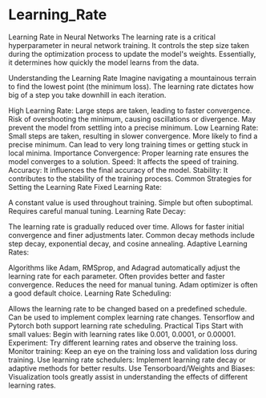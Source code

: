 # Learning_Rate
Learning Rate in Neural Networks
The learning rate is a critical hyperparameter in neural network training. It controls the step size taken during the optimization process to update the model's weights. Essentially, it determines how quickly the model learns from the data.

Understanding the Learning Rate
Imagine navigating a mountainous terrain to find the lowest point (the minimum loss). The learning rate dictates how big of a step you take downhill in each iteration.

High Learning Rate:
Large steps are taken, leading to faster convergence.
Risk of overshooting the minimum, causing oscillations or divergence.
May prevent the model from settling into a precise minimum.
Low Learning Rate:
Small steps are taken, resulting in slower convergence.
More likely to find a precise minimum.
Can lead to very long training times or getting stuck in local minima.
Importance
Convergence: Proper learning rate ensures the model converges to a solution.
Speed: It affects the speed of training.
Accuracy: It influences the final accuracy of the model.
Stability: It contributes to the stability of the training process.
Common Strategies for Setting the Learning Rate
Fixed Learning Rate:

A constant value is used throughout training.
Simple but often suboptimal.
Requires careful manual tuning.
Learning Rate Decay:

The learning rate is gradually reduced over time.
Allows for faster initial convergence and finer adjustments later.
Common decay methods include step decay, exponential decay, and cosine annealing.
Adaptive Learning Rates:

Algorithms like Adam, RMSprop, and Adagrad automatically adjust the learning rate for each parameter.
Often provides better and faster convergence.
Reduces the need for manual tuning.
Adam optimizer is often a good default choice.
Learning Rate Scheduling:

Allows the learning rate to be changed based on a predefined schedule.
Can be used to implement complex learning rate changes.
Tensorflow and Pytorch both support learning rate scheduling.
Practical Tips
Start with small values: Begin with learning rates like 0.001, 0.0001, or 0.00001.
Experiment: Try different learning rates and observe the training loss.
Monitor training: Keep an eye on the training loss and validation loss during training.
Use learning rate schedulers: Implement learning rate decay or adaptive methods for better results.
Use Tensorboard/Weights and Biases: Visualization tools greatly assist in understanding the effects of different learning rates.
